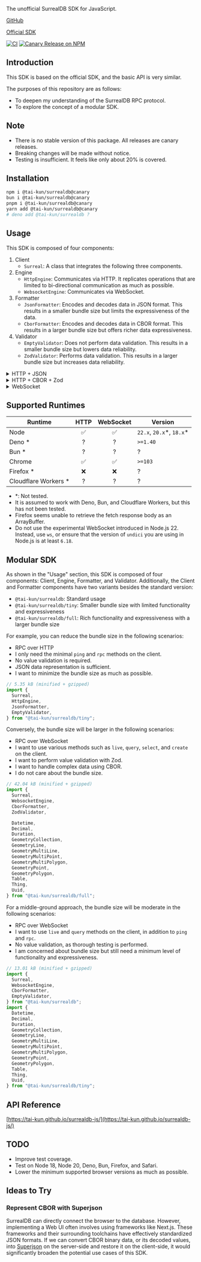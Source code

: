 The unofficial SurrealDB SDK for JavaScript.

[GitHub](https://github.com/tai-kun/surrealdb-js)

[Official SDK](https://github.com/surrealdb/surrealdb.js)

[![CI](https://github.com/tai-kun/surrealdb-js/actions/workflows/ci.yml/badge.svg)](https://github.com/tai-kun/surrealdb-js/actions/workflows/ci.yml)
[![Canary Release on NPM](https://github.com/tai-kun/surrealdb-js/actions/workflows/canary-release.yml/badge.svg)](https://github.com/tai-kun/surrealdb-js/actions/workflows/canary-release.yml)

## Introduction

This SDK is based on the official SDK, and the basic API is very similar.

The purposes of this repository are as follows:

- To deepen my understanding of the SurrealDB RPC protocol.
- To explore the concept of a modular SDK.

## Note

- There is no stable version of this package.
  All releases are canary releases.
- Breaking changes will be made without notice.
- Testing is insufficient. It feels like only about 20% is covered.

## Installation

```bash
npm i @tai-kun/surrealdb@canary
bun i @tai-kun/surrealdb@canary
pnpm i @tai-kun/surrealdb@canary
yarn add @tai-kun/surrealdb@canary
# deno add @tai-kun/surrealdb ?
```

## Usage

This SDK is composed of four components:

1. Client
    - `Surreal`: A class that integrates the following three components.
2. Engine
    - `HttpEngine`:
      Communicates via HTTP.
      It replicates operations that are limited to bi-directional communication as much as possible.
    - `WebsocketEngine`: Communicates via WebSocket.
3. Formatter
    - `JsonFormatter`:
      Encodes and decodes data in JSON format.
      This results in a smaller bundle size but limits the expressiveness of the data.
    - `CborFormatter`:
      Encodes and decodes data in CBOR format.
      This results in a larger bundle size but offers richer data expressiveness.
4. Validator
    - `EmptyValidator`:
      Does not perform data validation.
      This results in a smaller bundle size but lowers data reliability.
    - `ZodValidator`:
      Performs data validation.
      This results in a larger bundle size but increases data reliability.

<details>
<summary>HTTP + JSON</summary>

```typescript
import {
  // Client
  Surreal,

  // Engine
  HttpEngine,

  // Formatter
  JsonFormatter,

  // Validator
  EmptyValidator,
} from "@tai-kun/surrealdb";

const fmt = new JsonFormatter();
const v8n = new EmptyValidator();
const db = new Surreal({
  engines: {
    http: args => new HttpEngine({ ...args, formatter: fmt }),
    https: "http",
  },
  validator: v8n,
});
```
</details>

<details>
<summary>HTTP + CBOR + Zod</summary>

```typescript
import {
  // Client
  Surreal,

  // Engine
  HttpEngine,

  // Formatter
  CborFormatter,

  // Values
  Datetime,
  Decimal,
  Duration,
  GeometryCollection,
  GeometryLine,
  GeometryMultiLine,
  GeometryMultiPoint,
  GeometryMultiPolygon,
  GeometryPoint,
  GeometryPolygon,
  Table,
  Thing,
  Uuid,

  // Validator
  ZodValidator,
} from "@tai-kun/surrealdb";

const fmt = new CborFormatter({
  Datetime,
  Table,
  Thing,
  Uuid,
  Decimal,
  Duration,
  GeometryPoint,
  GeometryLine,
  GeometryPolygon,
  GeometryMultiPoint,
  GeometryMultiLine,
  GeometryMultiPolygon,
  GeometryCollection,
});
const v8n = new ZodValidator();
const db = new Surreal({
  engines: {
    http: args => new HttpEngine({ ...args, formatter: fmt }),
    https: "http",
  },
  validator: v8n,
});
```
</details>

<details>
<summary>WebSocket</summary>

```typescript
import {
  // Client
  Surreal,

  // Engine
  WebsocketEngine,

  // Formatter
  JsonFormatter,

  // Validator
  EmptyValidator,
} from "@tai-kun/surrealdb";

const fmt = new JsonFormatter();
const v8n = new EmptyValidator();
const db = new Surreal({
  engines: {
    ws: args =>
      new WebsocketEngine({
        ...args,
        formatter: fmt,
        async createWebSocket(address, protocol) {
          return "process" in globalThis
            // Node.js
            ? await import("ws") // or `await import ("undici")`
                .then(({ WebSocket }) => new WebSocket(address, protocol));
            // Bun, Deno or Browser
            : new WebSocket(address, protocol);
        },
      }),
    wss: "ws",
  },
  validator: v8n,
});
```
</details>

## Supported Runtimes

| Runtime | HTTP | WebSocket | Version |
| ------- | :--: | :-------: | ------- |
| Node                  | ✅ | ✅ | `22.x`, `20.x`\*, `18.x`\* |
| Deno \*               | ? | ? | `>=1.40` |
| Bun \*                | ? | ? | ? |
| Chrome                | ✅ | ✅ | `>=103` |
| Firefox \*            | ❌ | ❌ | ? |
| Cloudflare Workers \* | ? | ? | ? |

- \*: Not tested.
- It is assumed to work with Deno, Bun, and Cloudflare Workers, but this has not been tested.
- Firefox seems unable to retrieve the fetch response body as an ArrayBuffer.
- Do not use the experimental WebSocket introduced in Node.js 22.
  Instead, use `ws`, or ensure that the version of `undici` you are using in Node.js is at least `6.18`.

## Modular SDK

As shown in the "Usage" section, this SDK is composed of four components: Client, Engine, Formatter, and Validator.
Additionally, the Client and Formatter components have two variants besides the standard version:

- `@tai-kun/surrealdb`: Standard usage
- `@tai-kun/surrealdb/tiny`: Smaller bundle size with limited functionality and expressiveness
- `@tai-kun/surrealdb/full`: Rich functionality and expressiveness with a larger bundle size

For example, you can reduce the bundle size in the following scenarios:

- RPC over HTTP
- I only need the minimal `ping` and `rpc` methods on the client.
- No value validation is required.
- JSON data representation is sufficient.
- I want to minimize the bundle size as much as possible.

```typescript
// 5.35 kB (minified + gzipped)
import {
  Surreal,
  HttpEngine,
  JsonFormatter,
  EmptyValidator,
} from "@tai-kun/surrealdb/tiny";
```

Conversely, the bundle size will be larger in the following scenarios:

- RPC over WebSocket
- I want to use various methods such as `live`, `query`, `select`, and `create` on the client.
- I want to perform value validation with Zod.
- I want to handle complex data using CBOR.
- I do not care about the bundle size.

```typescript
// 42.04 kB (minified + gzipped)
import {
  Surreal,
  WebsocketEngine,
  CborFormatter,
  ZodValidator,

  Datetime,
  Decimal,
  Duration,
  GeometryCollection,
  GeometryLine,
  GeometryMultiLine,
  GeometryMultiPoint,
  GeometryMultiPolygon,
  GeometryPoint,
  GeometryPolygon,
  Table,
  Thing,
  Uuid,
} from "@tai-kun/surrealdb/full";
```

For a middle-ground approach, the bundle size will be moderate in the following scenarios:

- RPC over WebSocket
- I want to use `live` and `query` methods on the client, in addition to `ping` and `rpc`.
- No value validation, as thorough testing is performed.
- I am concerned about bundle size but still need a minimum level of functionality and expressiveness.

```typescript
// 13.01 kB (minified + gzipped)
import {
  Surreal,
  WebsocketEngine,
  CborFormatter,
  EmptyValidator,
} from "@tai-kun/surrealdb";
import {
  Datetime,
  Decimal,
  Duration,
  GeometryCollection,
  GeometryLine,
  GeometryMultiLine,
  GeometryMultiPoint,
  GeometryMultiPolygon,
  GeometryPoint,
  GeometryPolygon,
  Table,
  Thing,
  Uuid,
} from "@tai-kun/surrealdb/tiny";
```

## API Reference

[https://tai-kun.github.io/surrealdb-js/](https://tai-kun.github.io/surrealdb-js/)

## TODO

- Improve test coverage.
- Test on Node 18, Node 20, Deno, Bun, Firefox, and Safari.
- Lower the minimum supported browser versions as much as possible.

## Ideas to Try

### Represent CBOR with Superjson

SurrealDB can directly connect the browser to the database.
However, implementing a Web UI often involves using frameworks like Next.js.
These frameworks and their surrounding toolchains have effectively standardized JSON formats.
If we can convert CBOR binary data, or its decoded values, into [Superjson](https://github.com/blitz-js/superjson) on the server-side and restore it on the client-side, it would significantly broaden the potential use cases of this SDK.
